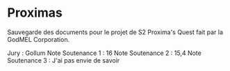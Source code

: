 # Proximas
Sauvegarde des documents pour le projet de S2 Proxima's Quest fait par la GodMEL Corporation.

Jury : Gollum
Note Soutenance 1 : 16
Note Soutenance 2 : 15,4
Note Soutenance 3 : J'ai pas envie de savoir
